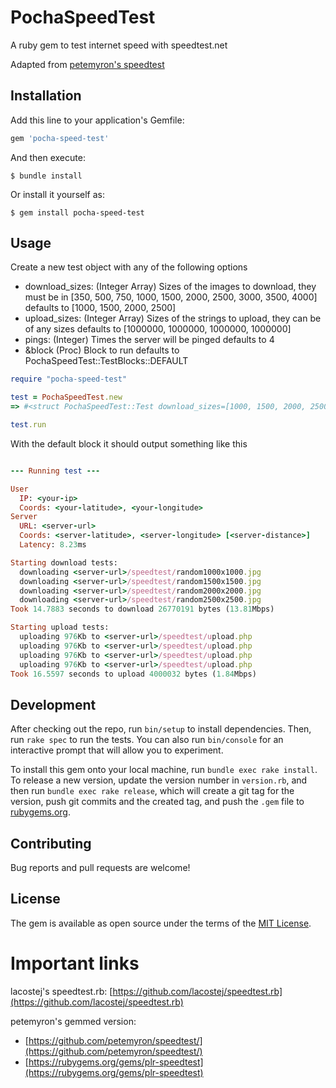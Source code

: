 # PochaSpeedTest

A ruby gem to test internet speed with speedtest.net

Adapted from [petemyron's speedtest](https://github.com/petemyron/speedtest/)

## Installation

Add this line to your application's Gemfile:

```ruby
gem 'pocha-speed-test'
```

And then execute:

    $ bundle install

Or install it yourself as:

	$ gem install pocha-speed-test

## Usage

Create a new test object with any of the following options
* download_sizes: (Integer Array)
	Sizes of the images to download, they must be in [350, 500, 750, 1000, 1500, 2000, 2500, 3000, 3500, 4000]
	defaults to [1000, 1500, 2000, 2500]
* upload_sizes: (Integer Array)
	Sizes of the strings to upload, they can be of any sizes
	defaults to [1000000, 1000000, 1000000, 1000000]
* pings: (Integer)
	Times the server will be pinged
	defaults to 4
* &block (Proc)
	Block to run
	defaults to PochaSpeedTest::TestBlocks::DEFAULT

```ruby
require "pocha-speed-test"

test = PochaSpeedTest.new
=> #<struct PochaSpeedTest::Test download_sizes=[1000, 1500, 2000, 2500], upload_sizes=[1000000, 1000000, 1000000, 1000000], pings=4, block=#<Proc:0x000055d245d3bf68 ~/.local/share/gem/ruby/3.0.0/gems/pocha-speed-test-0.1.3/lib/pocha-speed-test/test-blocks.rb:4>>

test.run
```

With the default block it should output something like this

```ruby

--- Running test ---

User
  IP: <your-ip>
  Coords: <your-latitude>, <your-longitude>
Server
  URL: <server-url>
  Coords: <server-latitude>, <server-longitude> [<server-distance>]
  Latency: 8.23ms

Starting download tests:
  downloading <server-url>/speedtest/random1000x1000.jpg
  downloading <server-url>/speedtest/random1500x1500.jpg
  downloading <server-url>/speedtest/random2000x2000.jpg
  downloading <server-url>/speedtest/random2500x2500.jpg
Took 14.7883 seconds to download 26770191 bytes (13.81Mbps)

Starting upload tests:
  uploading 976Kb to <server-url>/speedtest/upload.php
  uploading 976Kb to <server-url>/speedtest/upload.php
  uploading 976Kb to <server-url>/speedtest/upload.php
  uploading 976Kb to <server-url>/speedtest/upload.php
Took 16.5597 seconds to upload 4000032 bytes (1.84Mbps)
```

## Development

After checking out the repo, run `bin/setup` to install dependencies. Then, run `rake spec` to run the tests. You can also run `bin/console` for an interactive prompt that will allow you to experiment.

To install this gem onto your local machine, run `bundle exec rake install`. To release a new version, update the version number in `version.rb`, and then run `bundle exec rake release`, which will create a git tag for the version, push git commits and the created tag, and push the `.gem` file to [rubygems.org](https://rubygems.org).

## Contributing

Bug reports and pull requests are welcome!

## License

The gem is available as open source under the terms of the [MIT License](https://opensource.org/licenses/MIT).

# Important links

lacostej's speedtest.rb: [https://github.com/lacostej/speedtest.rb](https://github.com/lacostej/speedtest.rb)

petemyron's gemmed version:
* [https://github.com/petemyron/speedtest/](https://github.com/petemyron/speedtest/)
* [https://rubygems.org/gems/plr-speedtest](https://rubygems.org/gems/plr-speedtest)



